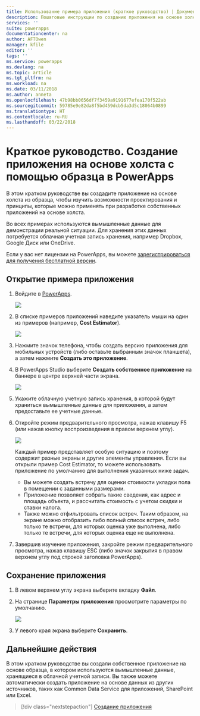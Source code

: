 ```yaml
---
title: Использование примера приложения (краткое руководство) | Документы Майкрософт
description: Пошаговые инструкции по созданию приложения на основе холста с помощью образца в PowerApps
services: ''
suite: powerapps
documentationcenter: na
author: AFTOwen
manager: kfile
editor: ''
tags: ''
ms.service: powerapps
ms.devlang: na
ms.topic: article
ms.tgt_pltfrm: na
ms.workload: na
ms.date: 03/11/2018
ms.author: anneta
ms.openlocfilehash: 47b98bb0656df7f3459a9191677efea170f522ab
ms.sourcegitcommit: 59785e9e82da8f5bd459dcb5da3d5c18064b0899
ms.translationtype: HT
ms.contentlocale: ru-RU
ms.lasthandoff: 03/22/2018
---
```

# <a name="quickstart-create-a-canvas-app-from-a-sample-in-powerapps"></a>Краткое руководство. Создание приложения на основе холста с помощью образца в PowerApps
В этом кратком руководстве вы создадите приложение на основе холста из образца, чтобы изучить возможности проектирования и принципы, которые можно применять при разработке собственных приложений на основе холста.

Во всех примерах используются вымышленные данные для демонстрации реальной ситуации. Для хранения этих данных потребуется облачная учетная запись хранения, например Dropbox, Google Диск или OneDrive.

Если у вас нет лицензии на PowerApps, вы можете [зарегистрироваться для получения бесплатной версии](../signup-for-powerapps.md).

## <a name="open-a-sample-app"></a>Открытие примера приложения
1. Войдите в [PowerApps](https://web.powerapps.com).

    ![](./media/open-and-run-a-sample-app/sign-in.png)

1. В списке примеров приложений наведите указатель мыши на один из примеров (например, **Cost Estimator**).

    ![](./media/open-and-run-a-sample-app/sample-tile.png)

1. Нажмите значок телефона, чтобы создать версию приложения для мобильных устройств (либо оставьте выбранным значок планшета), а затем нажмите **Создать это приложение**.

1. В PowerApps Studio выберите **Создать собственное приложение** на баннере в центре верхней части экрана.

    ![](./media/open-and-run-a-sample-app/banner.png)

1. Укажите облачную учетную запись хранения, в которой будут храниться вымышленные данные для приложения, а затем предоставьте ее учетные данные.

1. Откройте режим предварительного просмотра, нажав клавишу F5 (или нажав кнопку воспроизведения в правом верхнем углу).

    ![](./media/open-and-run-a-sample-app/open-preview.png)

    Каждый пример представляет особую ситуацию и поэтому содержит разные экраны и другие элементы управления. Если вы открыли пример Cost Estimator, то можете использовать приложение по умолчанию для выполнения указанных ниже задач.

    - Вы можете создать встречу для оценки стоимости укладки пола в помещении с заданными размерами.
    - Приложение позволяет собрать такие сведения, как адрес и площадь объекта, и рассчитать стоимость с учетом скидки и ставки налога.
    - Также можно отфильтровать список встреч. Таким образом, на экране можно отобразить либо полный список встреч, либо только те встречи, для которых оценка уже выполнена, либо только те встречи, для которых оценка еще не выполнена.
    
1. Завершив изучение приложения, закройте режим предварительного просмотра, нажав клавишу ESC (либо значок закрытия в правом верхнем углу под строкой заголовка PowerApps).

## <a name="save-the-app"></a>Сохранение приложения
1. В левом верхнем углу экрана выберите вкладку **Файл**.

1. На странице **Параметры приложения** просмотрите параметры по умолчанию.

    ![](./media/open-and-run-a-sample-app/app-settings.png)

1. У левого края экрана выберите **Сохранить**. 

## <a name="next-steps"></a>Дальнейшие действия
В этом кратком руководстве вы создали собственное приложение на основе образца, в котором используются вымышленные данные, хранящиеся в облачной учетной записи. Вы также можете автоматически создать приложение на основе данных из других источников, таких как Common Data Service для приложений, SharePoint или Excel.

> [!div class="nextstepaction"]
> [Создание приложения](data-platform-create-app.md)